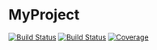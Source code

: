 # MyProject

[![Build Status](https://github.com/test-cc-maker/MyProject.jl/actions/workflows/CI.yml/badge.svg?branch=main)](https://github.com/test-cc-maker/MyProject.jl/actions/workflows/CI.yml?query=branch%3Amain)
[![Build Status](https://app.travis-ci.com/test-cc-maker/MyProject.jl.svg?branch=main)](https://app.travis-ci.com/test-cc-maker/MyProject.jl)
[![Coverage](https://codecov.io/gh/test-cc-maker/MyProject.jl/branch/main/graph/badge.svg)](https://codecov.io/gh/test-cc-maker/MyProject.jl)
